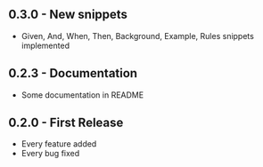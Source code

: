 ## 0.3.0 - New snippets
* Given, And, When, Then, Background, Example, Rules snippets implemented

## 0.2.3 - Documentation
* Some documentation in README

## 0.2.0 - First Release
* Every feature added
* Every bug fixed
